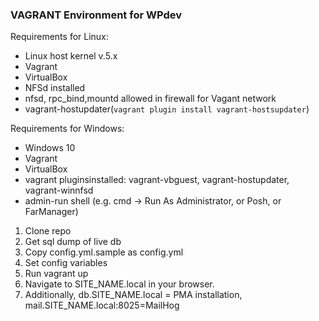 ### VAGRANT Environment for WPdev
Requirements for Linux:
  - Linux host kernel v.5.x
  - Vagrant
  - VirtualBox
  - NFSd installed
  - nfsd, rpc_bind,mountd allowed in firewall for Vagant network
  - vagrant-hostupdater(```vagrant plugin install vagrant-hostsupdater```)
  
Requirements for Windows:

  - Windows 10 
  - Vagrant
  - VirtualBox
  - vagrant pluginsinstalled: vagrant-vbguest, vagrant-hostupdater, vagrant-winnfsd
  - admin-run shell (e.g. cmd -> Run As Administrator, or Posh, or FarManager)
1.  Clone repo
2.  Get sql dump of live db
3.  Copy config.yml.sample as config.yml
4.  Set config variables
5.  Run vagrant up
6.  Navigate to SITE_NAME.local in your browser.
7.  Additionally, db.SITE_NAME.local = PMA installation, mail.SITE_NAME.local:8025=MailHog